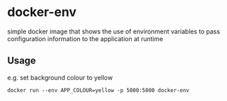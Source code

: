 # docker-env

simple docker image that shows the use of environment variables to pass configuration information to the application at runtime

## Usage

e.g. set background colour to yellow

`docker run --env APP_COLOUR=yellow -p 5000:5000 docker-env`

